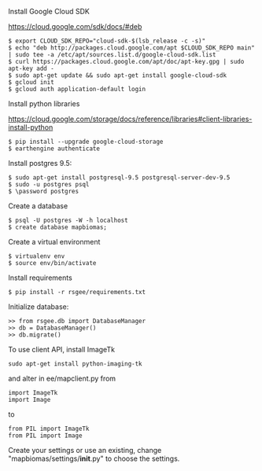 Install Google Cloud SDK

https://cloud.google.com/sdk/docs/#deb

```
$ export CLOUD_SDK_REPO="cloud-sdk-$(lsb_release -c -s)"
$ echo "deb http://packages.cloud.google.com/apt $CLOUD_SDK_REPO main" | sudo tee -a /etc/apt/sources.list.d/google-cloud-sdk.list
$ curl https://packages.cloud.google.com/apt/doc/apt-key.gpg | sudo apt-key add -
$ sudo apt-get update && sudo apt-get install google-cloud-sdk
$ gcloud init 
$ gcloud auth application-default login
```

Install python libraries

https://cloud.google.com/storage/docs/reference/libraries#client-libraries-install-python

```
$ pip install --upgrade google-cloud-storage
$ earthengine authenticate
```

Install postgres 9.5:
```
$ sudo apt-get install postgresql-9.5 postgresql-server-dev-9.5
$ sudo -u postgres psql
$ \password postgres
```

Create a database
```
$ psql -U postgres -W -h localhost
$ create database mapbiomas;
```

Create a virtual environment
```
$ virtualenv env
$ source env/bin/activate
```

Install requirements
```
$ pip install -r rsgee/requirements.txt
```

Initialize database:
```
>> from rsgee.db import DatabaseManager
>> db = DatabaseManager()
>> db.migrate()
```

To use client API, install ImageTk

```
sudo apt-get install python-imaging-tk
```
and alter in ee/mapclient.py from

```
import ImageTk
import Image
```

to

```
from PIL import ImageTk
from PIL import Image
```

Create your settings or use an existing, change "mapbiomas/settings/__init__.py" to choose the settings.
